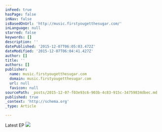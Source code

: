 ```yaml
---
inFeed: true
hasPage: false
inNav: false
isBasedOnUrl: 'http://music.firstyougetthesugar.com/'
inLanguage: null
starred: false
keywords: []
description: ''
datePublished: '2015-12-07T06:05:03.472Z'
dateModified: '2015-12-07T06:04:41.427Z'
author: []
title: ''
authors: []
publisher:
  name: music.firstyougetthesugar.com
  domain: music.firstyougetthesugar.com
  url: null
  favicon: null
sourcePath: _posts/2015-12-07-f03e93c6-903b-4c83-915c-34759834dbec.md
published: true
_context: 'http://schema.org'
_type: Article

---
```

Latest EP
![](http://f1.bcbits.com/img/a2463557142_16.jpg)